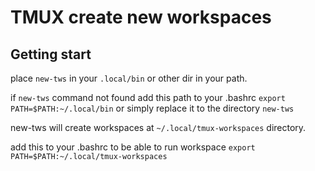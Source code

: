 # TMUX create new workspaces

## Getting start

place `new-tws` in your `.local/bin` or other dir in your path.

if `new-tws` command not found add this path to your .bashrc
`export PATH=$PATH:~/.local/bin` or simply replace it to the directory `new-tws`

new-tws will create workspaces at `~/.local/tmux-workspaces` directory.

add this to your .bashrc to be able to run workspace
`export PATH=$PATH:~/.local/tmux-workspaces`
